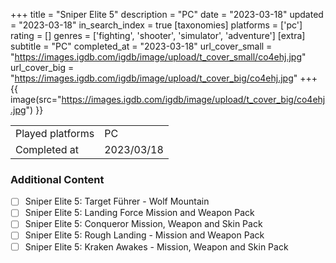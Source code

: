 +++
title = "Sniper Elite 5"
description = "PC"
date = "2023-03-18"
updated = "2023-03-18"
in_search_index = true
[taxonomies]
platforms = ['pc']
rating = []
genres = ['fighting', 'shooter', 'simulator', 'adventure']
[extra]
subtitle = "PC"
completed_at = "2023-03-18"
url_cover_small = "https://images.igdb.com/igdb/image/upload/t_cover_small/co4ehj.jpg"
url_cover_big = "https://images.igdb.com/igdb/image/upload/t_cover_big/co4ehj.jpg"
+++
{{ image(src="https://images.igdb.com/igdb/image/upload/t_cover_big/co4ehj.jpg") }}

|              |            |
| ------------ | ---------- |
| Played platforms    | PC |
| Completed at | 2023/03/18 |


### Additional Content


- [ ] Sniper Elite 5: Target Führer - Wolf Mountain
- [ ] Sniper Elite 5: Landing Force Mission and Weapon Pack
- [ ] Sniper Elite 5: Conqueror Mission, Weapon and Skin Pack
- [ ] Sniper Elite 5: Rough Landing - Mission and Weapon Pack
- [ ] Sniper Elite 5: Kraken Awakes - Mission, Weapon and Skin Pack